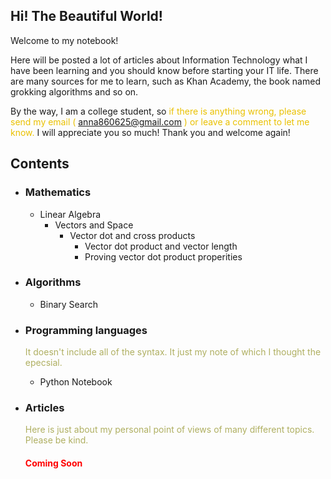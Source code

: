 <style>
.highlight1{
    color: #EAC100;
}
.highlight2{
    color: #AFAF61;
}
.comingsoon{
    color: red;
}
</style>

## Hi! The Beautiful World!
Welcome to my notebook!

Here will be posted a lot of articles about Information Technology what I have been learning and you should know before starting your IT life. There are many sources for me to learn, such as Khan Academy, the book named grokking algorithms and so on.

By the way, I am a college student, so <font class="highlight1">if there is anything wrong, please send my email (</font> <anna860625@gmail.com> <font class="highlight1">) or leave a comment to let me know.</font> I will appreciate you so much! Thank you and welcome again!


## Contents

* ### Mathematics
    * Linear Algebra
      * Vectors and Space
        * Vector dot and cross products
          * Vector dot product and vector length
          * Proving vector dot product properities

* ### Algorithms
    * Binary Search

* ### Programming languages
    <font class="highlight2">It doesn't include all of the syntax. It just my note of which I thought the epecsial.</font>
    * Python Notebook

* ### Articles
    <font class="highlight2">Here is just about my personal point of views of many different topics. Please be kind.</font>
    <br/>
    <h4><font class="comingsoon">Coming Soon</font></h4>

<!--
### Python

Markdown is a lightweight and easy-to-use syntax for styling your writing. It includes conventions for

```markdown
Syntax highlighted code block

# Header 1
## Header 2
### Header 3

- Bulleted
- List

1. Numbered
2. List

**Bold** and _Italic_ and `Code` text

[Link](url) and ![Image](src)
```

For more details see [GitHub Flavored Markdown](https://guides.github.com/features/mastering-markdown/).

### Jekyll Themes

Your Pages site will use the layout and styles from the Jekyll theme you have selected in your [repository settings](https://github.com/anna0625/QuantumAnna/settings). The name of this theme is saved in the Jekyll `_config.yml` configuration file.

### Support or Contact

Having trouble with Pages? Check out our [documentation](https://help.github.com/categories/github-pages-basics/) or [contact support](https://github.com/contact) and we’ll help you sort it out.

-->